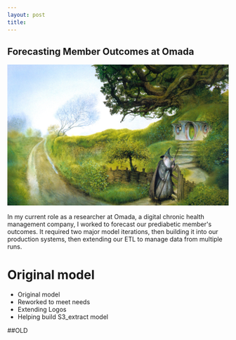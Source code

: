 ```yaml
---
layout: post
title: 
---
```


Forecasting Member Outcomes at Omada
-----

![Alan](../images/AlanLeeShireGandalf.JPG)

In my current role as a researcher at Omada, a digital chronic health management company, I worked to forecast 
our prediabetic member's outcomes. It required two major model iterations, then building it into our 
production systems, then extending our ETL to manage data from multiple runs.

# Original model


* Original model
* Reworked to meet needs
* Extending Logos
* Helping build S3_extract model



##OLD

